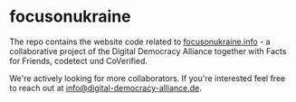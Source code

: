 # focusonukraine

The repo contains the website code related to [focusonukraine.info](https://focusonukraine.info) - a collaborative project of the Digital Democracy Alliance together with Facts for Friends, codetect und CoVerified.

We're actively looking for more collaborators. If you're interested feel free to reach out at [info@digital-democracy-alliance.de](mailto:info@digital-democracy-alliance.de).
